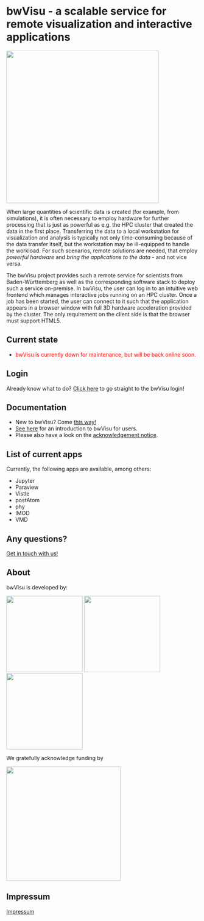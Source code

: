 # bwVisu - a scalable service for remote visualization and interactive applications

<img src="https://github.com/bwvisu/docs/raw/master/img/bwvisu2.png" alt="" width="400"/>

When large quantities of scientific data is created (for example, from simulations), it is often necessary to employ hardware for further processing that is just as powerful as e.g. the HPC cluster that created the data in the first place. Transferring the data to a local workstation for visualization and analysis is typically not only time-consuming because of the data transfer itself, but the workstation may be ill-equipped to handle the workload. For such scenarios, remote solutions are needed, that employ *powerful hardware* and *bring the applications to the data* - and not vice versa.

The bwVisu project provides such a remote service for scientists from Baden-Württemberg as well as the corresponding software stack to deploy such a service on-premise. In bwVisu, the user can log in to an intuitive web frontend which manages interactive jobs running on an HPC cluster. Once a job has been started, the user can connect to it such that the application appears in a browser window with full 3D hardware acceleration provided by the cluster. The only requirement on the client side is that the browser must support HTML5.

## Current state

<!-- * <p style="color:green;">bwVisu is running. The service is available for users of bwForCluster Helix and users of SDS@hd. </p> -->
* <p style="color:red;">bwVisu is currently down for maintenance, but will be back online soon.</p>

## Login
Already know what to do? [Click here](https://bwvisu-web.urz.uni-heidelberg.de) to go straight to the bwVisu login!

## Documentation
* New to bwVisu? Come [this way!](user-docs/getting-started.md)
* [See here](user-docs/user-docs.md) for an introduction to bwVisu for users.
* Please also have a look on the [acknowledgement notice](acknowledgement.md).

<!-- * **For administrators or the technically inclined:** [See here](technical-docs/technical-docs.md) for the bwVisu technical documentation, including a description of its architecture, how it works and how to install bwVisu. -->

## List of current apps
Currently, the following apps are available, among others:
- Jupyter
- Paraview
- Vistle
- postAtom
- phy
- IMOD
- VMD

## Any questions?

[Get in touch with us!](mailto:bwvisu-support@urz.uni-heidelberg.de)

## About

bwVisu is developed by:

<img src="https://github.com/bwvisu/docs/raw/master/img/unihd.png" alt=""  width="200"/>
<img src="https://github.com/bwvisu/docs/raw/master/img/hlrs.png" alt="" width="200"/>
<img src="https://github.com/bwvisu/docs/raw/master/img/kit.png" alt=""  width="200"/>

We gratefully acknowledge funding by


<img src="https://github.com/bwvisu/docs/raw/master/img/mwk.png" alt="" width="300"/>

## Impressum

[Impressum](https://www.urz.uni-heidelberg.de/de/Impressum)
